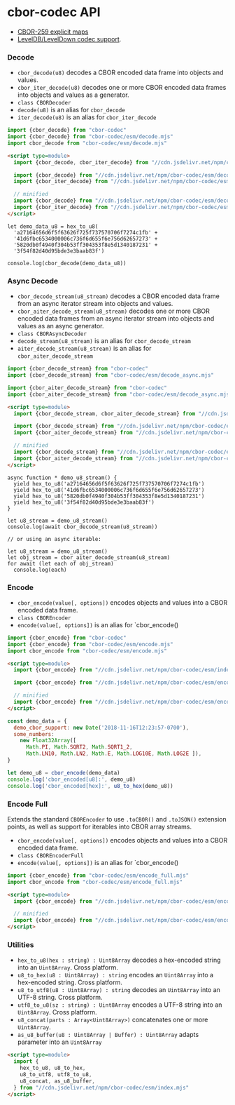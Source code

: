 # cbor-codec API

- [CBOR-259 explicit maps](./CBOR-259-spec--explicit-maps.md)
- [LevelDB/LevelDown codec support](./leveldown.md).


### Decode

- `cbor_decode(u8)` decodes a CBOR encoded data frame into objects and values.
- `cbor_iter_decode(u8)` decodes one or more CBOR encoded data frames into objects and values as a generator.
- `class CBORDecoder`
- `decode(u8)` is an alias for `cbor_decode`
- `iter_decode(u8)` is an alias for `cbor_iter_decode`

```javascript
import {cbor_decode} from "cbor-codec"
import {cbor_decode} from "cbor-codec/esm/decode.mjs"
import cbor_decode from "cbor-codec/esm/decode.mjs"
```

```html
<script type=module>
  import {cbor_decode, cbor_iter_decode} from "//cdn.jsdelivr.net/npm/cbor-codec/esm/index.mjs"

  import {cbor_decode} from "//cdn.jsdelivr.net/npm/cbor-codec/esm/decode.mjs"
  import {cbor_iter_decode} from "//cdn.jsdelivr.net/npm/cbor-codec/esm/decode.mjs"

  // minified
  import {cbor_decode} from "//cdn.jsdelivr.net/npm/cbor-codec/esm/decode.min.mjs"
  import {cbor_iter_decode} from "//cdn.jsdelivr.net/npm/cbor-codec/esm/decode.min.mjs"
</script>
```

```
let demo_data_u8 = hex_to_u8(
  'a27164656d6f5f63626f725f737570706f7274c1fb' +
  '41d6fbc6534000006c736f6d655f6e756d62657273' +
  '5820db0f4940f304b53ff304353f8e5d1340187231' +
  '3f54f82d40d95bde3e3baab83f')

console.log(cbor_decode(demo_data_u8))
```

### Async Decode

- `cbor_decode_stream(u8_stream)` decodes a CBOR encoded data frame from an async iterator stream into objects and values.
- `cbor_aiter_decode_stream(u8_stream)` decodes one or more CBOR encoded data frames from an async iterator stream into objects and values as an async generator.
- `class CBORAsyncDecoder`
- `decode_stream(u8_stream)` is an alias for `cbor_decode_stream`
- `aiter_decode_stream(u8_stream)` is an alias for `cbor_aiter_decode_stream`

```javascript
import {cbor_decode_stream} from "cbor-codec"
import {cbor_decode_stream} from "cbor-codec/esm/decode_async.mjs"

import {cbor_aiter_decode_stream} from "cbor-codec"
import {cbor_aiter_decode_stream} from "cbor-codec/esm/decode_async.mjs"
```

```html
<script type=module>
  import {cbor_decode_stream, cbor_aiter_decode_stream} from "//cdn.jsdelivr.net/npm/cbor-codec/esm/index.mjs"

  import {cbor_decode_stream} from "//cdn.jsdelivr.net/npm/cbor-codec/esm/decode_async.mjs"
  import {cbor_aiter_decode_stream} from "//cdn.jsdelivr.net/npm/cbor-codec/esm/decode_async.mjs"

  // minified
  import {cbor_decode_stream} from "//cdn.jsdelivr.net/npm/cbor-codec/esm/decode_async.min.mjs"
  import {cbor_aiter_decode_stream} from "//cdn.jsdelivr.net/npm/cbor-codec/esm/decode_async.min.mjs"
</script>
```

```
async function * demo_u8_stream() {
  yield hex_to_u8('a27164656d6f5f63626f725f737570706f7274c1fb')
  yield hex_to_u8('41d6fbc6534000006c736f6d655f6e756d62657273')
  yield hex_to_u8('5820db0f4940f304b53ff304353f8e5d1340187231')
  yield hex_to_u8('3f54f82d40d95bde3e3baab83f')
}

let u8_stream = demo_u8_stream()
console.log(await cbor_decode_stream(u8_stream))

// or using an async iterable:

let u8_stream = demo_u8_stream()
let obj_stream = cbor_aiter_decode_stream(u8_stream)
for await (let each of obj_stream)
  console.log(each)
```

### Encode

- `cbor_encode(value[, options])` encodes objects and values into a CBOR encoded data frame.
- `class CBOREncoder`
- `encode(value[, options])` is an alias for `cbor_encode()

```javascript
import {cbor_encode} from "cbor-codec"
import {cbor_encode} from "cbor-codec/esm/encode.mjs"
import cbor_encode from "cbor-codec/esm/encode.mjs"
```

```html
<script type=module>
  import {cbor_encode} from "//cdn.jsdelivr.net/npm/cbor-codec/esm/index.mjs"

  import {cbor_encode} from "//cdn.jsdelivr.net/npm/cbor-codec/esm/encode.mjs"

  // minified
  import {cbor_encode} from "//cdn.jsdelivr.net/npm/cbor-codec/esm/encode.min.mjs"
</script>
```

```javascript
const demo_data = {
  demo_cbor_support: new Date('2018-11-16T12:23:57-0700'),
  some_numbers:
    new Float32Array([
      Math.PI, Math.SQRT2, Math.SQRT1_2,
      Math.LN10, Math.LN2, Math.E, Math.LOG10E, Math.LOG2E ]),
}

let demo_u8 = cbor_encode(demo_data)
console.log('cbor_encoded[u8]:', demo_u8)
console.log('cbor_encoded[hex]:', u8_to_hex(demo_u8))
```

### Encode Full

Extends the standard `CBOREncoder` to use `.toCBOR()` and `.toJSON()` extension points,
as well as support for iterables into CBOR array streams.

- `cbor_encode(value[, options])` encodes objects and values into a CBOR encoded data frame.
- `class CBOREncoderFull`
- `encode(value[, options])` is an alias for `cbor_encode()

```javascript
import {cbor_encode} from "cbor-codec/esm/encode_full.mjs"
import cbor_encode from "cbor-codec/esm/encode_full.mjs"
```

```html
<script type=module>
  import {cbor_encode} from "//cdn.jsdelivr.net/npm/cbor-codec/esm/encode_full.mjs"

  // minified
  import {cbor_encode} from "//cdn.jsdelivr.net/npm/cbor-codec/esm/encode_full.min.mjs"
</script>
```


### Utilities

- `hex_to_u8(hex : string) : Uint8Array` decodes a hex-encoded string into an `Uint8Array`. Cross platform.
- `u8_to_hex(u8 : Uint8Array) : string` encodes an `Uint8Array` into a hex-encoded string. Cross platform.
- `u8_to_utf8(u8 : Uint8Array) : string` decodes an `Uint8Array` into an UTF-8 string. Cross platform.
- `utf8_to_u8(sz : string) : Uint8Array` encodes a UTF-8 string into an `Uint8Array`. Cross platform.
- `u8_concat(parts : Array<Uint8Array>)` concatenates one or more `Uint8Array`.
- `as_u8_buffer(u8 : Uint8Array | Buffer) : Uint8Array` adapts parameter into an `Uint8Array`

```html
<script type=module>
  import {
    hex_to_u8, u8_to_hex,
    u8_to_utf8, utf8_to_u8,
    u8_concat, as_u8_buffer,
  } from "//cdn.jsdelivr.net/npm/cbor-codec/esm/index.mjs"
</script>
```

